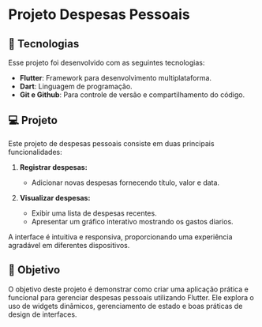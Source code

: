 # Projeto Despesas Pessoais

## 🚀 Tecnologias

Esse projeto foi desenvolvido com as seguintes tecnologias:

- **Flutter**: Framework para desenvolvimento multiplataforma.
- **Dart**: Linguagem de programação.
- **Git e Github**: Para controle de versão e compartilhamento do código.

## 💻 Projeto

Este projeto de despesas pessoais consiste em duas principais funcionalidades:

1. **Registrar despesas:**
   - Adicionar novas despesas fornecendo título, valor e data.

2. **Visualizar despesas:**
   - Exibir uma lista de despesas recentes.
   - Apresentar um gráfico interativo mostrando os gastos diarios.
   
A interface é intuitiva e responsiva, proporcionando uma experiência agradável em diferentes dispositivos.

## 🎯 Objetivo

O objetivo deste projeto é demonstrar como criar uma aplicação prática e funcional para gerenciar despesas pessoais utilizando Flutter. Ele explora o uso de widgets dinâmicos, gerenciamento de estado e boas práticas de design de interfaces.

